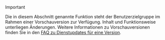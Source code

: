 > [!IMPORTANT]
> Die in diesem Abschnitt genannte Funktion steht der Benutzerzielgruppe im Rahmen einer Vorschauversion zur Verfügung. Inhalt und Funktionsweise unterliegen Änderungen. Weitere Informationen zu Vorschauversionen finden Sie in den [FAQ zu Dienstupdates für eine Version](https://docs.microsoft.com/en-us/dynamics365/unified-operations/fin-and-ops/get-started/one-version).
